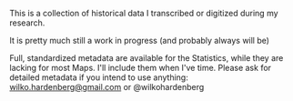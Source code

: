 This is a collection of historical data I transcribed or digitized during my research.

It is pretty much still a work in progress (and probably always will be)

Full, standardized metadata are available for the Statistics, while they are lacking for most Maps. 
I'll include them when I've time. Please ask for detailed metadata if you intend to use anything: wilko.hardenberg@gmail.com or @wilkohardenberg



